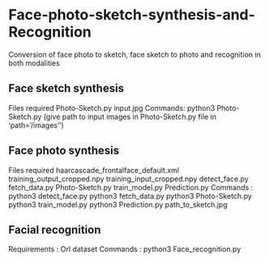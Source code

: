 # Face-photo-sketch-synthesis-and-Recognition
Conversion of face photo to sketch, face sketch to photo and recognition in both modalities

## Face sketch synthesis 
Files required
	Photo-Sketch.py 
	input.jpg 
Commands:
	python3 Photo-Sketch.py 
	(give path to input images in Photo-Sketch.py file in ‘path=’/images’’)

## Face photo synthesis
Files required 
haarcascade_frontalface_default.xml 
training_output_cropped.npy 
training_input_cropped.npy
detect_face.py
fetch_data.py
Photo-Sketch.py 
train_model.py
Prediction.py
Commands :
	python3 detect_face.py
	python3 fetch_data.py
	python3 Photo-Sketch.py
	python3 train_model.py
	python3 Prediction.py path_to_sketch.jpg

## Facial recognition
Requirements :
	Orl dataset
Commands :
	python3 Face_recognition.py

